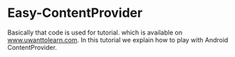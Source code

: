 Easy-ContentProvider
====================

Basically that code is used for tutorial. which is available on www.uwanttolearn.com. In this tutorial we explain how to play with Android ContentProvider.

